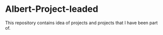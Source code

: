 # Albert-Project-leaded
This repository contains idea of projects and projects that I have been part of.
